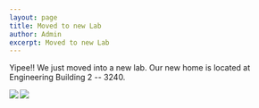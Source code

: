 ```yaml
---
layout: page
title: Moved to new Lab
author: Admin
excerpt: Moved to new Lab
---
```


Yipee!! We just moved into a new lab. Our new home is located at Engineering Building 2 -- 3240. 

<img align=left
src="{{site.url}}/img/new_lab1.jpg"> 
<img align=left
src="{{site.url}}/img/new_lab1.jpg"> 
